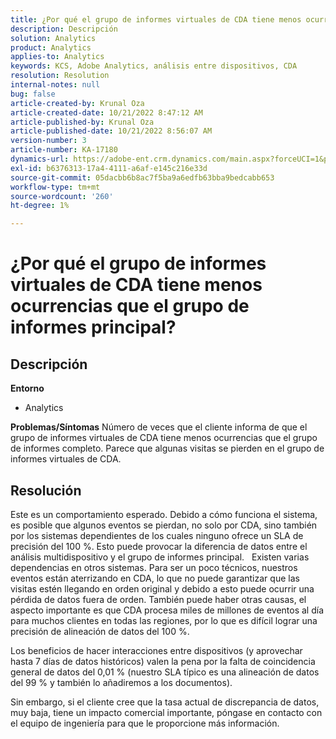 ```yaml
---
title: ¿Por qué el grupo de informes virtuales de CDA tiene menos ocurrencias que el grupo de informes principal?
description: Descripción
solution: Analytics
product: Analytics
applies-to: Analytics
keywords: KCS, Adobe Analytics, análisis entre dispositivos, CDA
resolution: Resolution
internal-notes: null
bug: false
article-created-by: Krunal Oza
article-created-date: 10/21/2022 8:47:12 AM
article-published-by: Krunal Oza
article-published-date: 10/21/2022 8:56:07 AM
version-number: 3
article-number: KA-17180
dynamics-url: https://adobe-ent.crm.dynamics.com/main.aspx?forceUCI=1&pagetype=entityrecord&etn=knowledgearticle&id=e6ec45f4-1c51-ed11-bba2-0022480867fb
exl-id: b6376313-17a4-4111-a6af-e145c216e33d
source-git-commit: 05dacbb6b8ac7f5ba9a6edfb63bba9bedcabb653
workflow-type: tm+mt
source-wordcount: '260'
ht-degree: 1%

---
```


# ¿Por qué el grupo de informes virtuales de CDA tiene menos ocurrencias que el grupo de informes principal?

## Descripción

<b>Entorno</b>
- Analytics



<b>Problemas/Síntomas</b>
Número de veces que el cliente informa de que el grupo de informes virtuales de CDA tiene menos ocurrencias que el grupo de informes completo. Parece que algunas visitas se pierden en el grupo de informes virtuales de CDA.


## Resolución


Este es un comportamiento esperado. Debido a cómo funciona el sistema, es posible que algunos eventos se pierdan, no solo por CDA, sino también por los sistemas dependientes de los cuales ninguno ofrece un SLA de precisión del 100 %. Esto puede provocar la diferencia de datos entre el análisis multidispositivo y el grupo de informes principal.
 
Existen varias dependencias en otros sistemas. Para ser un poco técnicos, nuestros eventos están aterrizando en CDA, lo que no puede garantizar que las visitas estén llegando en orden original y debido a esto puede ocurrir una pérdida de datos fuera de orden. También puede haber otras causas, el aspecto importante es que CDA procesa miles de millones de eventos al día para muchos clientes en todas las regiones, por lo que es difícil lograr una precisión de alineación de datos del 100 %.

Los beneficios de hacer interacciones entre dispositivos (y aprovechar hasta 7 días de datos históricos) valen la pena por la falta de coincidencia general de datos del 0,01 % (nuestro SLA típico es una alineación de datos del 99 % y también lo añadiremos a los documentos).

Sin embargo, si el cliente cree que la tasa actual de discrepancia de datos, muy baja, tiene un impacto comercial importante, póngase en contacto con el equipo de ingeniería para que le proporcione más información.
